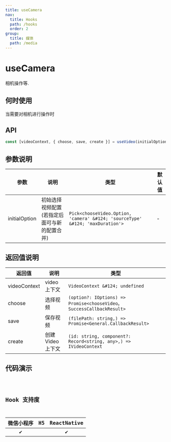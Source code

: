 ```yaml
---
title: useCamera
nav:
  title: Hooks
  path: /hooks
  order: 2
group:
  title: 媒体
  path: /media
---
```


# useCamera

相机操作等.

## 何时使用

当需要对相机进行操作时

## API

```jsx | pure
const [videoContext, { choose, save, create }] = useVideo(initialOption?);
```

## 参数说明

| 参数          | 说明                                         | 类型                                                                          | 默认值 |
| ------------- | -------------------------------------------- | ----------------------------------------------------------------------------- | ------ |
| initialOption | 初始选择视频配置(若指定后面可与新的配置合并) | `Pick<chooseVideo.Option, 'camera' &#124; 'sourceType' &#124; 'maxDuration'>` | -      |

## 返回值说明

| 返回值       | 说明              | 类型                                                                 |
| ------------ | ----------------- | -------------------------------------------------------------------- |
| videoContext | video 上下文      | `VideoContext &#124; undefined`                                      |
| choose       | 选择视频          | `(option?: IOptions) => Promise<chooseVideo。SuccessCallbackResult>` |
| save         | 保存视频          | `(filePath: string,) => Promise<General.CallbackResult>`             |
| create       | 创建 Video 上下文 | `(id: string, component?: Record<string, any>,) => IVideoContext`    |

## 代码演示

<code src="@pages/useCamera" />

## Hook 支持度

| 微信小程序 | H5  | ReactNative |
| :--------: | :-: | :---------: |
|     ✔️     |     |     ✔️      |
